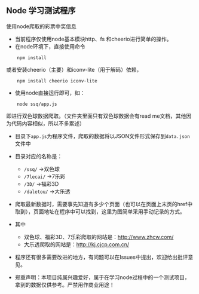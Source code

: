 ## Node 学习测试程序
使用node爬取的彩票中奖信息

- 当前程序仅使用node基本模块http、fs 和cheerio进行简单的操作。
- 在node环境下，直接使用命令

```nodejs
	npm install
```
或者安装cheerio（主要）和iconv-lite（用于解码）依赖，
```nodejs
	npm install cheerio iconv-lite
```

- 使用node直接运行即可，如：

```nodejs
	node ssq/app.js
```
即进行双色球数据爬取。（文件夹里面只有双色球数据会有read me文档，其他因为代码内容相似，所以不多累述）



- 目录下`app.js`为程序文件，爬取的数据将以JSON文件形式保存到`data.json`文件中
- 目录对应的名称是：
  - `/ssq/`	         ->双色球
  - `/7lecai/`     ->7乐彩
  - `/3D/`              ->福彩3D
  - `/daletou/`   ->大乐透



- 爬取最新数据时，需要事先知道有多少个页面（也可以在页面上末页的href中取到），页面地址在程序中可以找到，这里为图简单采用手动记录的方式。
- 其中

  - 双色球、福彩3D、7乐彩爬取的网站是：http://www.zhcw.com/
  - 大乐透爬取的网站是：http://kj.cjcp.com.cn/
- 程序还有很多需要改进的地方，有问题可以在Issues中提出，欢迎给出批评意见。
- 郑重声明：本项目纯属兴趣爱好，属于在学习node过程中的一个测试项目，拿到的数据仅供参考。严禁用作商业用途！